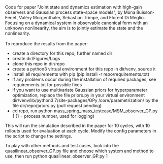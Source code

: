 Code for paper "Joint state and dynamics estimation with high-gain observers
 and Gaussian process state-space models", by Mona Buisson-Fenet, Valéry
  Morgenthaler, Sebastian Trimpe, and Florent Di Meglio. Focusing on a dynamical
   system in observable canonical form with an unknown nonlinearity, the aim
    is to jointly estimate the state and the nonlinearity. 
 \
 \
 To reproduce the results from the paper:
 - create a directory for this repo, further named dir
 - create dir/Figures/Logs
 - clone this repo in dir/repo
 - create a python3 virtual environment for this repo in dir/venv, source it
 - install all requirements with pip (pip install -r repo/requirements.txt)
 - if any problems occur during the installation of required packages, see requirements.txt for possible fixes
 - if you want to use multivariate Gaussian priors for hyperparameter
  optimization, replace the file priors.py in your virtual environment dir/venv/lib/python3.7/site-packages/GPy
 /core/parametrization/ by the file dir/repo/priors.py (pull request pending)
 - cd repo, run python mass_spring_mass_testcase/MSM_observer_GP.py 1 (1
  = process number, used for logging)

This will run the simulation described in the paper for 10 cycles, with 10
 rollouts used for evaluation at each cycle. Modify the config parameters in the
  script to change the settings.

To play with other methods and test cases, look into the
 quasilinear_observer_GP.py file and choose which system and method to use, then run python quasilinear_observer_GP.py 1
 
